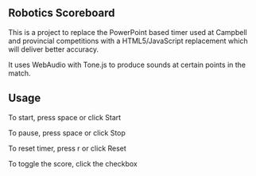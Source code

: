 ## Robotics Scoreboard

This is a project to replace the PowerPoint based timer used at Campbell and provincial competitions with a HTML5/JavaScript replacement which will deliver better accuracy.

It uses WebAudio with Tone.js to produce sounds at certain points in the match.

## Usage

To start, press space or click Start

To pause, press space or click Stop

To reset timer, press r or click Reset

To toggle the score, click the checkbox